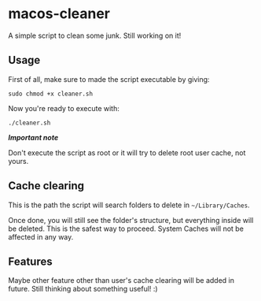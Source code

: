 # macos-cleaner
A simple script to clean some junk.
Still working on it!

## Usage

First of all, make sure to made the script executable by giving:

`sudo chmod +x cleaner.sh`

Now you're ready to execute with:

`./cleaner.sh`

**_Important note_**

Don't execute the script as root or it will try to delete root user cache, not yours.

## Cache clearing
This is the path the script will search folders to delete in `~/Library/Caches`. 

Once done, you will still see the folder's structure, but everything inside will be deleted. This is the safest way to proceed. System Caches will not be affected in any way.

## Features
Maybe other feature other than user's cache clearing will be added in future. Still thinking about something useful! :)